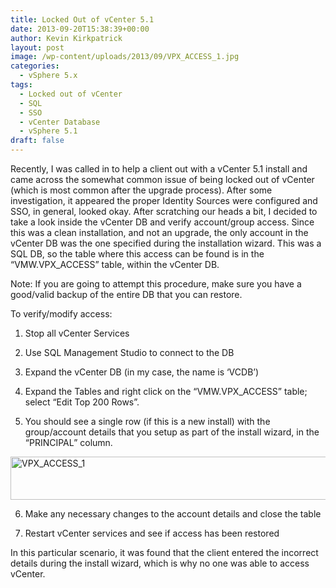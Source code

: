 ```yaml
---
title: Locked Out of vCenter 5.1
date: 2013-09-20T15:38:39+00:00
author: Kevin Kirkpatrick
layout: post
image: /wp-content/uploads/2013/09/VPX_ACCESS_1.jpg
categories:
  - vSphere 5.x
tags:
  - Locked out of vCenter
  - SQL
  - SSO
  - vCenter Database
  - vSphere 5.1
draft: false
---
```

Recently, I was called in to help a client out with a vCenter 5.1 install and came across the somewhat common issue of being locked out of vCenter (which is most common after the upgrade process). After some investigation, it appeared the proper Identity Sources were configured and SSO, in general, looked okay. After scratching our heads a bit, I decided to take a look inside the vCenter DB and verify account/group access. Since this was a clean installation, and not an upgrade, the only account in the vCenter DB was the one specified during the installation wizard. This was a SQL DB, so the table where this access can be found is in the &#8220;VMW.VPX_ACCESS&#8221; table, within the vCenter DB.

Note: If you are going to attempt this procedure, make sure you have a good/valid backup of the entire DB that you can restore.

To verify/modify access:

1. Stop all vCenter Services

2. Use SQL Management Studio to connect to the DB

3. Expand the vCenter DB (in my case, the name is &#8216;VCDB&#8217;)

4. Expand the Tables and right click on the &#8220;VMW.VPX_ACCESS&#8221; table; select &#8220;Edit Top 200 Rows&#8221;.

5. You should see a single row (if this is a new install) with the group/account details that you setup as part of the install wizard, in the &#8220;PRINCIPAL&#8221; column.

[<img src="http://www.vmotioned.com/wp-content/uploads/2013/09/VPX_ACCESS_1.jpg" alt="VPX_ACCESS_1" width="543" height="69" class="aligncenter size-full wp-image-429" srcset="http://www.vmotioned.com/wp-content/uploads/2013/09/VPX_ACCESS_1.jpg 543w, http://www.vmotioned.com/wp-content/uploads/2013/09/VPX_ACCESS_1-300x38.jpg 300w" sizes="(max-width: 543px) 100vw, 543px" />](http://www.vmotioned.com/wp-content/uploads/2013/09/VPX_ACCESS_1.jpg)

6. Make any necessary changes to the account details and close the table

7. Restart vCenter services and see if access has been restored

In this particular scenario, it was found that the client entered the incorrect details during the install wizard, which is why no one was able to access vCenter.